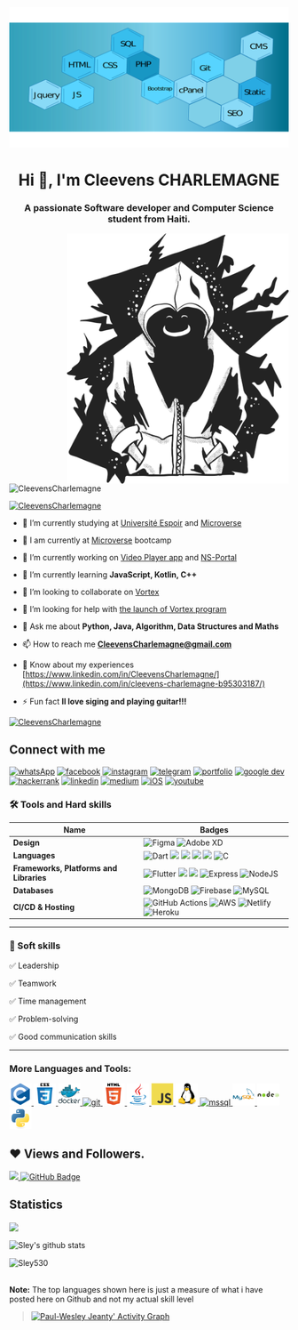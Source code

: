 
![MasterHead](https://github.com/CleevensCharlemagne/CleevensCharlemagne/blob/main/graphic-1552416_1280.png)
<h1 align="center">Hi 👋, I'm Cleevens CHARLEMAGNE</h1>
<h3 align="center">A passionate Software developer and Computer Science student from Haiti.</h3>
<img align= "right" alt="Coding" width="400" src="https://github.com/CleevensCharlemagne/CleevensCharlemagne/blob/main/man-6187392_1280.jpg">

<p align="left"> <img src="https://komarev.com/ghpvc/?username=CleevensCharlemagne&label=Profile%20views&color=0e75b6&style=flat" alt="CleevensCharlemagne" /> </p>

<p align="left"> <a href="https://twitter.com/CHARLEMAGNECle3" target="blank"><img src="https://img.shields.io/twitter/follow/CleevensCharlemagne?logo=twitter&style=for-the-badge" alt="CleevensCharlemagne" /></a> </p>

- 🔭 I’m currently studying at [Université Espoir](https://uespoir.edu.ht/) and [Microverse](https://www.microverse.org/go)

- 📝 I am currently at [Microverse](https://www.microverse.org/go) bootcamp

- 🔭 I’m currently working on [Video Player app](https://github.com/CleevensCharlemagne/Video-Player) and [NS-Portal](https://github.com/ns-portal-coders/NS-Portal)

- 🌱 I’m currently learning **JavaScript, Kotlin, C++**

- 👯 I’m looking to collaborate on [Vortex](https://github.com/Vortex-s2021)

- 🤝 I’m looking for help with [the launch of Vortex program](https://github.com/Vortex-s2021/Vortex)

- 💬 Ask me about **Python, Java, Algorithm, Data Structures and Maths**

- 📫 How to reach me **CleevensCharlemagne@gmail.com**

- 📄 Know about my experiences [https://www.linkedin.com/in/CleevensCharlemagne/](https://www.linkedin.com/in/cleevens-charlemagne-b95303187/)

- ⚡ Fun fact **Il love siging and playing guitar!!!**

<p align="left"> <a href="https://github.com/ryo-ma/github-profile-trophy"><img src="https://github-profile-trophy.vercel.app/?username=CleevensCharlemafne" alt="CleevensCharlemagne" /></a> </p>

## Connect with me
[![whatsApp](https://img.shields.io/badge/WhatsApp-25D366?style=for-the-badge&logo=whatsapp&logoColor=white)](https://wa.me/message/GOGWNF3PPP6XG1)
[![facebook](https://img.shields.io/badge/Facebook-1877F2.svg?style=for-the-badge&logo=Facebook&logoColor=white)](https://fb.com/paul-chabbyjeanty)
[![instagram](https://img.shields.io/badge/instagram-1DA1F2?style=for-the-badge&logo=instagram&logoColor=white)](https://instagram.com/sley.530)
[![telegram](https://img.shields.io/badge/Telegram-26A5E4.svg?style=for-the-badge&logo=Telegram&logoColor=white)](t.me/sley530)
[![portfolio](https://img.shields.io/badge/my_portfolio-000?style=for-the-badge&logo=ko-fi&logoColor=white)](https://github.com/Sley530)
[![google dev](https://img.shields.io/badge/Google%20Cardboard-FF7143.svg?style=for-the-badge&logo=Google-Cardboard&logoColor=white)](https://g.dev/sley530)
[![hackerrank](https://img.shields.io/badge/HackerRank-00EA64.svg?style=for-the-badge&logo=HackerRank&logoColor=white)](https://www.hackerrank.com/@jpwesley530)
[![linkedin](https://img.shields.io/badge/linkedin-0A66C2?style=for-the-badge&logo=linkedin&logoColor=white)](https://linkedin.com/in/www.linkedin.com/in/paul-wesley-jeanty-89431b260)
[![medium](https://img.shields.io/badge/medium-fff?style=for-the-badge&logo=medium&logoColor=black)](sley530.medium.com)
[![iOS](https://img.shields.io/badge/iOS-000000.svg?style=for-the-badge&logo=iOS&logoColor=white)](jpwesley532@icloud.com)
[![youtube](https://img.shields.io/badge/youtube-ff0000?style=for-the-badge&logo=youtube&logoColor=white)](https://www.youtube.com/channel/UCcg-0DP-YMMaJgVC7gOFk1Q)

### 🛠 Tools and Hard skills

Name | Badges
--- | ---
**Design**  |  ![Figma](https://img.shields.io/badge/figma-%23F24E1E.svg?style=for-the-badge&logo=figma&logoColor=white) ![Adobe XD](https://img.shields.io/badge/Adobe%20XD-470137?style=for-the-badge&logo=Adobe%20XD&logoColor=#FF61F6)
**Languages**  |  ![Dart](https://img.shields.io/badge/dart-%230175C2.svg?style=for-the-badge&logo=dart&logoColor=white) <img src="https://img.shields.io/badge/JavaScript-323330?style=for-the-badge&logo=javascript&logoColor=F7DF1E" /> <img src="https://img.shields.io/badge/CSS3-1572B6?style=for-the-badge&logo=css3&logoColor=white" /> <img src="https://img.shields.io/badge/HTML5-E34F26?style=for-the-badge&logo=html5&logoColor=white" /> <img src="https://img.shields.io/badge/Python-3776AB.svg?style=for-the-badge&logo=Python&logoColor=white" /> ![C](https://img.shields.io/badge/c-%2300599C.svg?style=for-the-badge&logo=c&logoColor=white)
**Frameworks, Platforms and Libraries** | ![Flutter](https://img.shields.io/badge/Flutter-%2302569B.svg?style=for-the-badge&logo=Flutter&logoColor=white) <img src="https://img.shields.io/badge/Bootstrap-563D7C?style=for-the-badge&logo=bootstrap&logoColor=white" /> <img src="https://img.shields.io/badge/React-20232A?style=for-the-badge&logo=react&logoColor=61DAFB" /> ![Express](https://img.shields.io/badge/Express-000?style=for-the-badge&logo=express&logoColor=white) ![NodeJS](https://img.shields.io/badge/node.js-6DA55F?style=for-the-badge&logo=node.js&logoColor=white)
**Databases**  | ![MongoDB](https://img.shields.io/badge/MongoDB-%234ea94b.svg?style=for-the-badge&logo=mongodb&logoColor=white) ![Firebase](https://img.shields.io/badge/firebase-%23039BE5.svg?style=for-the-badge&logo=firebase) ![MySQL](https://img.shields.io/badge/mysql-%2300f.svg?style=for-the-badge&logo=mysql&logoColor=white)
**CI/CD & Hosting**   | ![GitHub Actions](https://img.shields.io/badge/github%20actions-%232671E5.svg?style=for-the-badge&logo=githubactions&logoColor=white) ![AWS](https://img.shields.io/badge/AWS-%23FF9900.svg?style=for-the-badge&logo=amazon-aws&logoColor=white) ![Netlify](https://img.shields.io/badge/netlify-%23000000.svg?style=for-the-badge&logo=netlify&logoColor=#00C7B7) ![Heroku](https://img.shields.io/badge/heroku-%23430098.svg?style=for-the-badge&logo=heroku&logoColor=white)
</p>

<hr>

### 👔 Soft skills

✅ Leadership

✅ Teamwork

✅ Time management

✅ Problem-solving

✅ Good communication skills

<hr>

### More Languages and Tools:
<p align="left"> <a href="https://www.cprogramming.com/" target="_blank" rel="noreferrer"> <img src="https://raw.githubusercontent.com/devicons/devicon/master/icons/c/c-original.svg" alt="c" width="40" height="40"/> </a> <a href="https://www.w3schools.com/css/" target="_blank" rel="noreferrer"> <img src="https://raw.githubusercontent.com/devicons/devicon/master/icons/css3/css3-original-wordmark.svg" alt="css3" width="40" height="40"/> </a> <a href="https://www.docker.com/" target="_blank" rel="noreferrer"> <img src="https://raw.githubusercontent.com/devicons/devicon/master/icons/docker/docker-original-wordmark.svg" alt="docker" width="40" height="40"/> </a> <a href="https://git-scm.com/" target="_blank" rel="noreferrer"> <img src="https://www.vectorlogo.zone/logos/git-scm/git-scm-icon.svg" alt="git" width="40" height="40"/> </a> <a href="https://www.w3.org/html/" target="_blank" rel="noreferrer"> <img src="https://raw.githubusercontent.com/devicons/devicon/master/icons/html5/html5-original-wordmark.svg" alt="html5" width="40" height="40"/> </a> <a href="https://www.java.com" target="_blank" rel="noreferrer"> <img src="https://raw.githubusercontent.com/devicons/devicon/master/icons/java/java-original.svg" alt="java" width="40" height="40"/> </a> <a href="https://developer.mozilla.org/en-US/docs/Web/JavaScript" target="_blank" rel="noreferrer"> <img src="https://raw.githubusercontent.com/devicons/devicon/master/icons/javascript/javascript-original.svg" alt="javascript" width="40" height="40"/> </a> <a href="https://www.linux.org/" target="_blank" rel="noreferrer"> <img src="https://raw.githubusercontent.com/devicons/devicon/master/icons/linux/linux-original.svg" alt="linux" width="40" height="40"/> </a> <a href="https://www.microsoft.com/en-us/sql-server" target="_blank" rel="noreferrer"> <img src="https://www.svgrepo.com/show/303229/microsoft-sql-server-logo.svg" alt="mssql" width="40" height="40"/> </a> <a href="https://www.mysql.com/" target="_blank" rel="noreferrer"> <img src="https://raw.githubusercontent.com/devicons/devicon/master/icons/mysql/mysql-original-wordmark.svg" alt="mysql" width="40" height="40"/> </a> <a href="https://nodejs.org" target="_blank" rel="noreferrer"> <img src="https://raw.githubusercontent.com/devicons/devicon/master/icons/nodejs/nodejs-original-wordmark.svg" alt="nodejs" width="40" height="40"/> </a> <a href="https://www.python.org" target="_blank" rel="noreferrer"> <img src="https://raw.githubusercontent.com/devicons/devicon/master/icons/python/python-original.svg" alt="python" width="40" height="40"/> </a> </p>

## ❤ Views and Followers.

<a href="https://github.com/Sley530/github-profile-views-counter">
    <img src="https://komarev.com/ghpvc/?username=Sley530">
</a>
<a href="https://github.com/Sley530?tab=followers"><img src="https://img.shields.io/github/followers/Sley530?label=Followers&style=social" alt="GitHub Badge"></a>


 <br>


 ## Statistics
 <p><img align="center" src="https://github-readme-stats.vercel.app/api/top-langs/?username=Sley530&layout=compact&theme=dark&hide_border=false" /></p>
<p><img align="center" src="https://github-readme-stats.vercel.app/api?username=Sley530&show_icons=true&include_all_commits=true&count_private=true&layout=compact&theme=dark&hide_border=false&border_radius=2&hide=contribs" alt="Sley's github stats" /></p>

<p><img align="center" src="https://github-readme-streak-stats.herokuapp.com/?user=Sley530&theme=dark" alt="Sley530" /></p>
<br/>
 <b>Note:</b> The top languages shown here is just a measure of what i have posted here on Github and not my actual skill level


> <a href="https://github.com/Sley530/github-readme-activity-graph"><img alt="Paul-Wesley Jeanty' Activity Graph" src="https://activity-graph.herokuapp.com/graph?username=Sley530&bg_color=0D1117&color=5BCDEC&line=5BCDEC&point=FFFFFF&hide_border=true" /></a>

<br/>

<!---
Sley530/Sley530 is a ✨ special ✨ repository because its `README.md` (this file) appears on your GitHub profile.
You can click the Preview link to take a look at your changes.
--->
